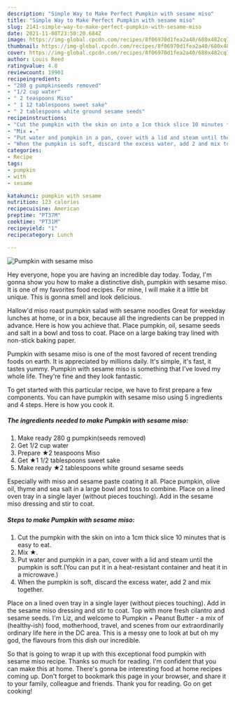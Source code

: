 ```yaml
---
description: "Simple Way to Make Perfect Pumpkin with sesame miso"
title: "Simple Way to Make Perfect Pumpkin with sesame miso"
slug: 2141-simple-way-to-make-perfect-pumpkin-with-sesame-miso
date: 2021-11-08T23:50:20.684Z
image: https://img-global.cpcdn.com/recipes/8f06970d1fea2a40/680x482cq70/pumpkin-with-sesame-miso-recipe-main-photo.jpg
thumbnail: https://img-global.cpcdn.com/recipes/8f06970d1fea2a40/680x482cq70/pumpkin-with-sesame-miso-recipe-main-photo.jpg
cover: https://img-global.cpcdn.com/recipes/8f06970d1fea2a40/680x482cq70/pumpkin-with-sesame-miso-recipe-main-photo.jpg
author: Louis Reed
ratingvalue: 4.8
reviewcount: 19901
recipeingredient:
- "280 g pumpkinseeds removed"
- "1/2 cup water"
- " 2 teaspoons Miso"
- " 1 12 tablespoons sweet sake"
- " 2 tablespoons white ground sesame seeds"
recipeinstructions:
- "Cut the pumpkin with the skin on into a 1cm thick slice 10 minutes that is easy to eat."
- "Mix ★."
- "Put water and pumpkin in a pan, cover with a lid and steam until the pumpkin is soft.(You can put it in a heat-resistant container and heat it in a microwave.)"
- "When the pumpkin is soft, discard the excess water, add 2 and mix together."
categories:
- Recipe
tags:
- pumpkin
- with
- sesame

katakunci: pumpkin with sesame 
nutrition: 123 calories
recipecuisine: American
preptime: "PT37M"
cooktime: "PT31M"
recipeyield: "1"
recipecategory: Lunch

---
```



![Pumpkin with sesame miso](https://img-global.cpcdn.com/recipes/8f06970d1fea2a40/680x482cq70/pumpkin-with-sesame-miso-recipe-main-photo.jpg)

Hey everyone, hope you are having an incredible day today. Today, I'm gonna show you how to make a distinctive dish, pumpkin with sesame miso. It is one of my favorites food recipes. For mine, I will make it a little bit unique. This is gonna smell and look delicious.

Hallow'd miso roast pumpkin salad with sesame noodles Great for weekday lunches at home, or in a box, because all the ingredients can be prepped in advance. Here is how you achieve that. Place pumpkin, oil, sesame seeds and salt in a bowl and toss to coat. Place on a large baking tray lined with non-stick baking paper.

Pumpkin with sesame miso is one of the most favored of recent trending foods on earth. It is appreciated by millions daily. It's simple, it's fast, it tastes yummy. Pumpkin with sesame miso is something that I've loved my whole life. They're fine and they look fantastic.


To get started with this particular recipe, we have to first prepare a few components. You can have pumpkin with sesame miso using 5 ingredients and 4 steps. Here is how you cook it.

<!--inarticleads1-->

##### The ingredients needed to make Pumpkin with sesame miso:

1. Make ready 280 g pumpkin(seeds removed)
1. Get 1/2 cup water
1. Prepare  ★2 teaspoons Miso
1. Get  ★1 1/2 tablespoons sweet sake
1. Make ready  ★2 tablespoons white ground sesame seeds


Especially with miso and sesame paste coating it all. Place pumpkin, olive oil, thyme and sea salt in a large bowl and toss to combine. Place on a lined oven tray in a single layer (without pieces touching). Add in the sesame miso dressing and stir to coat. 

<!--inarticleads2-->

##### Steps to make Pumpkin with sesame miso:

1. Cut the pumpkin with the skin on into a 1cm thick slice 10 minutes that is easy to eat.
1. Mix ★.
1. Put water and pumpkin in a pan, cover with a lid and steam until the pumpkin is soft.(You can put it in a heat-resistant container and heat it in a microwave.)
1. When the pumpkin is soft, discard the excess water, add 2 and mix together.


Place on a lined oven tray in a single layer (without pieces touching). Add in the sesame miso dressing and stir to coat. Top with more fresh cilantro and sesame seeds. I'm Liz, and welcome to Pumpkin + Peanut Butter - a mix of (healthy-ish) food, motherhood, travel, and scenes from our extraordinarily ordinary life here in the DC area. This is a messy one to look at but oh my god, the flavours from this dish our incredible. 

So that is going to wrap it up with this exceptional food pumpkin with sesame miso recipe. Thanks so much for reading. I'm confident that you can make this at home. There's gonna be interesting food at home recipes coming up. Don't forget to bookmark this page in your browser, and share it to your family, colleague and friends. Thank you for reading. Go on get cooking!
